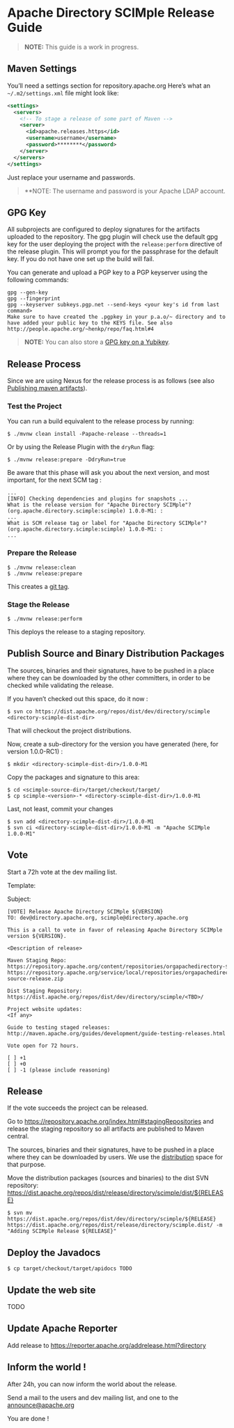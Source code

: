 # Apache Directory SCIMple Release Guide

> **NOTE:** This guide is a work in progress.

## Maven Settings
You’ll need a settings section for repository.apache.org Here’s what an `~/.m2/settings.xml` file might look like:
```xml
<settings>
  <servers> 
    <!-- To stage a release of some part of Maven -->
    <server>
      <id>apache.releases.https</id>
      <username>username</username>
      <password>********</password>
    </server>
  </servers>    
</settings>
```

Just replace your username and passwords. 
> **NOTE: The username and password is your Apache LDAP account.

## GPG Key

All subprojects are configured to deploy signatures for the artifacts uploaded to the repository. The gpg plugin will check use the default gpg key for the user deploying the project with the `release:perform` directive of the release plugin. This will prompt you for the passphrase for the default key. If you do not have one set up the build will fail.

You can generate and upload a PGP key to a PGP keyserver using the following commands:

```shell
gpg --gen-key
gpg --fingerprint
gpg --keyserver subkeys.pgp.net --send-keys <your key's id from last command>
Make sure to have created the .pgpkey in your p.a.o/~ directory and to have added your public key to the KEYS file. See also http://people.apache.org/~henkp/repo/faq.html#4
```

> **NOTE:** You can also store a [GPG key on a Yubikey](https://developer.okta.com/blog/2021/07/07/developers-guide-to-gpg).

## Release Process

Since we are using Nexus for the release process is as follows (see also [Publishing maven artifacts](https://www.apache.org/dev/publishing-maven-artifacts.html#staging-maven)).

### Test the Project

You can run a build equivalent to the release process by running:

```shell
$ ./mvnw clean install -Papache-release --threads=1
```

Or by using the Release Plugin with the `dryRun` flag:

```shell
$ ./mvnw release:prepare -DdryRun=true
```

Be aware that this phase will ask you about the next version, and most important, for the next SCM tag :

```text
...
[INFO] Checking dependencies and plugins for snapshots ...
What is the release version for "Apache Directory SCIMple"? (org.apache.directory.scimple:scimple) 1.0.0-M1: :
...
What is SCM release tag or label for "Apache Directory SCIMple"? (org.apache.directory.scimple:scimple) 1.0.0-M1: :
...
```

### Prepare the Release

```shell
$ ./mvnw release:clean
$ ./mvnw release:prepare
```

This creates a [git tag](https://github.com/apache/directory-scimple).

### Stage the Release

```shell
$ ./mvnw release:perform
```

This deploys the release to a staging repository.

## Publish Source and Binary Distribution Packages
The sources, binaries and their signatures, have to be pushed in a place where they can be downloaded by the other committers, in order to be checked while validating the release.

If you haven’t checked out this space, do it now :

```shell
$ svn co https://dist.apache.org/repos/dist/dev/directory/scimple <directory-scimple-dist-dir>
```

That will checkout the project distributions.

Now, create a sub-directory for the version you have generated (here, for version 1.0.0-RC1) :

```shell
$ mkdir <directory-scimple-dist-dir>/1.0.0-M1
```

Copy the packages and signature to this area:

```shell
$ cd <scimple-source-dir>/target/checkout/target/
$ cp scimple-<version>-* <directory-scimple-dist-dir>/1.0.0-M1
```

Last, not least, commit your changes

```shell
$ svn add <directory-scimple-dist-dir>/1.0.0-M1
$ svn ci <directory-scimple-dist-dir>/1.0.0-M1 -m "Apache SCIMple 1.0.0-M1"
```

## Vote
Start a 72h vote at the dev mailing list.

Template:

Subject:

```text
[VOTE] Release Apache Directory SCIMple ${VERSION}
TO: dev@directory.apache.org, scimple@directory.apache.org

This is a call to vote in favor of releasing Apache Directory SCIMple
version ${VERSION}.

<Description of release>

Maven Staging Repo:
https://repository.apache.org/content/repositories/orgapachedirectory-${STAGING_REPO_ID}
https://repository.apache.org/service/local/repositories/orgapachedirectory-${STAGING_REPO_ID}/content/org/apache/directory/scimple/scimple/${VERSION}/scimple-${VERSION}-source-release.zip

Dist Staging Repository:
https://dist.apache.org/repos/dist/dev/directory/scimple/<TBD>/

Project website updates:
<If any>

Guide to testing staged releases:
http://maven.apache.org/guides/development/guide-testing-releases.html

Vote open for 72 hours.

[ ] +1
[ ] +0
[ ] -1 (please include reasoning)
```

## Release
If the vote succeeds the project can be released.

Go to https://repository.apache.org/index.html#stagingRepositories and release the staging repository so all artifacts are published to Maven central.

The sources, binaries and their signatures, have to be pushed in a place where they can be downloaded by users. We use the [distribution](https://dist.apache.org/repos/dist/release/directory/scimple) space for that purpose.

Move the distribution packages (sources and binaries) to the dist SVN repository: https://dist.apache.org/repos/dist/release/directory/scimple/dist/${RELEASE}

```shell
$ svn mv https://dist.apache.org/repos/dist/dev/directory/scimple/${RELEASE} https://dist.apache.org/repos/dist/release/directory/scimple.dist/ -m "Adding SCIMple Release ${RELEASE}"
```

## Deploy the Javadocs

```shell
$ cp target/checkout/target/apidocs TODO
```

## Update the web site

TODO

## Update Apache Reporter

Add release to https://reporter.apache.org/addrelease.html?directory

## Inform the world !

After 24h, you can now inform the world about the release.

Send a mail to the users and dev mailing list, and one to the [announce@apache.org](mailto:announce@apache.org)

You are done !
